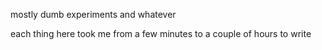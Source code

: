 mostly dumb experiments and whatever

each thing here took me from a few minutes to a couple of hours to write
